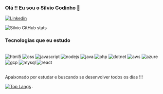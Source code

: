 ### Olá !! Eu sou o Silvio Godinho 🤙

[![Linkedin](https://img.shields.io/badge/LinkedIn-0077B5?style=for-the-badge&logo=linkedin&logoColor=white)](https://www.linkedin.com/in/silviogodinho/)

![Silvio GitHub stats](https://github-readme-stats.vercel.app/api?username=silvio-godinho&show_icons=true&theme=dracula)

### Tecnologias que eu estudo 

<div style = "display: inline_block"><br/>
    <img align = "center" alt = "html5" src = "https://img.shields.io/badge/HTML5-E34F26?style=for-the-badge&logo=html5&logoColor=white">
    <img align = "center" alt = "css" src = "https://img.shields.io/badge/CSS3-1572B6?style=for-the-badge&logo=css3&logoColor=white">
    <img align = "center" alt = "javascript" src = "https://img.shields.io/badge/JavaScript-F7DF1E?style=for-the-badge&logo=javascript&logoColor=black">
    <img align = "center" alt = "nodejs" src = "https://img.shields.io/badge/Node.js-43853D?style=for-the-badge&logo=node.js&logoColor=white">        
    <img align = "center" alt = "java" src = "https://img.shields.io/badge/Java-ED8B00?style=for-the-badge&logo=java&logoColor=white">      
    <img align = "center" alt = "php" src = "https://img.shields.io/badge/PHP-777BB4?style=for-the-badge&logo=php&logoColor=white">  
    <img align = "center" alt = "dotnet" src = "https://img.shields.io/badge/.NET-5C2D91?style=for-the-badge&logo=.net&logoColor=white"> 
    <img align = "center" alt = "aws" src = "https://img.shields.io/badge/Amazon_AWS-232F3E?style=for-the-badge&logo=amazon-aws&logoColor=white"> 
    <img align = "center" alt = "azure" src = "https://img.shields.io/badge/Microsoft_Azure-0089D6?style=for-the-badge&logo=microsoft-azure&logoColor=white">   
    <img align = "center" alt = "gcp" src = "https://img.shields.io/badge/Google_Cloud-4285F4?style=for-the-badge&logo=google-cloud&logoColor=white"> 
    <img align = "center" alt = "mysql" src = "https://img.shields.io/badge/MySQL-00000F?style=for-the-badge&logo=mysql&logoColor=white">     
    <img align = "center" alt = "react" src = "https://img.shields.io/badge/React-20232A?style=for-the-badge&logo=react&logoColor=61DAFB">
</div><br/>

Apaixonado por estudar e buscando se desenvolver todos os dias !!!

[![Top Langs](https://github-readme-stats.vercel.app/api/top-langs/?username=silvio-godinho&layout=compact)](https://github.com/silvio-godinho/github-readme-stats)
.


<!--
**silvio-godinho/silvio-godinho** is a ✨ _special_ ✨ repository because its `README.md` (this file) appears on your GitHub profile.

Here are some ideas to get you started:

- 🔭 I’m currently working on ...
- 🌱 I’m currently learning ...
- 👯 I’m looking to collaborate on ...
- 🤔 I’m looking for help with ...
- 💬 Ask me about ...
- 📫 How to reach me: ...
- 😄 Pronouns: ...
- ⚡ Fun fact: ...
-->
